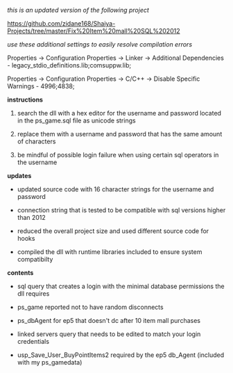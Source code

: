 *this is an updated version of the following project* 

https://github.com/zidane168/Shaiya-Projects/tree/master/Fix%20Item%20mall%20SQL%202012

*use these additional settings to easily resolve compilation errors*

Properties -> Configuration Properties -> Linker -> Additional Dependencies - legacy_stdio_definitions.lib;comsuppw.lib;

Properties -> Configuration Properties -> C/C++ -> Disable Specific Warnings - 4996;4838;

**instructions**

1. search the dll with a hex editor for the username and password located in the ps_game.sql file as unicode strings

2. replace them with a username and password that has the same amount of characters 

3. be mindful of possible login failure when using certain sql operators in the username

**updates**

* updated source code with 16 character strings for the username and password

* connection string that is tested to be compatible with sql versions higher than 2012

* reduced the overall project size and used different source code for hooks

* compiled the dll with runtime libraries included to ensure system compatibilty

**contents**

* sql query that creates a login with the minimal database permissions the dll requires

* ps_game reported not to have random disconnects

* ps_dbAgent for ep5 that doesn't dc after 10 item mall purchases

* linked servers query that needs to be edited to match your login credentials

* usp_Save_User_BuyPointItems2 required by the ep5 db_Agent (included with my ps_gamedata)
